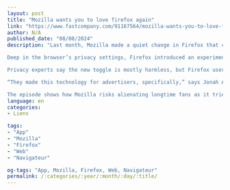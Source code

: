 ```yaml
---
layout: post
title: "Mozilla wants you to love firefox again"
link: "https://www.fastcompany.com/91167564/mozilla-wants-you-to-love-firefox-again"
author: N/A
published_date: "08/08/2024"
description: "Last month, Mozilla made a quiet change in Firefox that caused some diehard users to revolt.

Deep in the browser’s privacy settings, Firefox introduced an experimental “privacy-preserving ad measurement” toggle, enabling it by default without explanation or disclosure. It’s a system that Mozilla designed in partnership with Meta, allowing advertisers to measure the success of their campaigns without collecting individual user data.

Privacy experts say the new toggle is mostly harmless, but Firefox users saw it as a betrayal. The Mozilla Corporation, which operates Firefox as a subsidiary of the nonprofit Mozilla Foundation, has always claimed to put people ahead of business interests, yet here it was offering a gift to the ad industry while keeping users in the dark.

“They made this technology for advertisers, specifically,” says Jonah Aragon, founder of the Privacy Guides website. “There’s no direct benefit to the user in creating this. It’s software that only serves a party other than the user.”

The episode shows how Mozilla risks alienating longtime fans as it tries to revitalize its once-beloved web browser. Laura Chambers, who stepped into an interim CEO role at Mozilla in February, says the company is reinvesting in Firefox after letting it languish in recent years, hoping to reestablish the browser as independent alternative to the likes of Google’s Chrome and Apple’s Safari. But some of those investments, which also include forays into generative AI, may further upset the community that’s been sticking with Firefox all these years."
language: en
categories:
- Liens

tags:
- "App"
- "Mozilla"
- "Firefox"
- "Web"
- "Navigateur"

og-tags: "App, Mozilla, Firefox, Web, Navigateur"
permalink: /:categories/:year/:month/:day/:title/
---
```

